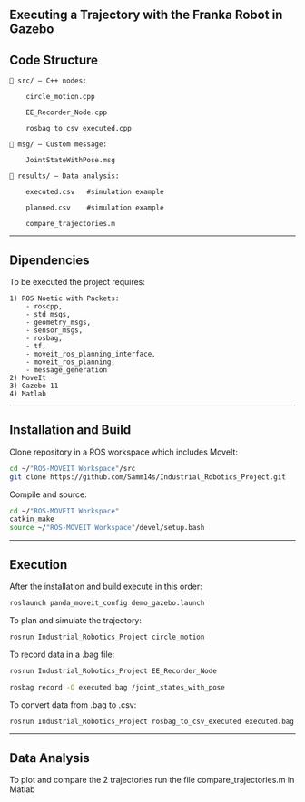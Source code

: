 ## Executing a Trajectory with the Franka Robot in Gazebo


## Code Structure

    📁 src/ — C++ nodes:

        circle_motion.cpp

        EE_Recorder_Node.cpp

        rosbag_to_csv_executed.cpp

    📁 msg/ — Custom message:

        JointStateWithPose.msg

    📁 results/ — Data analysis:

        executed.csv   #simulation example

        planned.csv    #simulation example

        compare_trajectories.m 
---
## Dipendencies

To be executed the project requires:

    1) ROS Noetic with Packets: 
        - roscpp, 
        - std_msgs, 
        - geometry_msgs, 
        - sensor_msgs, 
        - rosbag, 
        - tf, 
        - moveit_ros_planning_interface, 
        - moveit_ros_planning, 
        - message_generation
    2) MoveIt
    3) Gazebo 11
    4) Matlab 

---
## Installation and Build

Clone repository in a ROS workspace which includes MoveIt:
```bash
cd ~/"ROS-MOVEIT Workspace"/src
git clone https://github.com/Samm14s/Industrial_Robotics_Project.git
```
Compile and source:
```bash
cd ~/"ROS-MOVEIT Workspace"
catkin_make
source ~/"ROS-MOVEIT Workspace"/devel/setup.bash
```
---
## Execution

After the installation and build execute in this order:

```bash
roslaunch panda_moveit_config demo_gazebo.launch
```
To plan and simulate the trajectory:
```bash
rosrun Industrial_Robotics_Project circle_motion
```
To record data in a .bag file:
```bash
rosrun Industrial_Robotics_Project EE_Recorder_Node
```
```bash
rosbag record -O executed.bag /joint_states_with_pose
```
To convert data from .bag to .csv:
```bash
rosrun Industrial_Robotics_Project rosbag_to_csv_executed executed.bag
```
---
## Data Analysis
To plot and compare the 2 trajectories run the file compare_trajectories.m in Matlab
